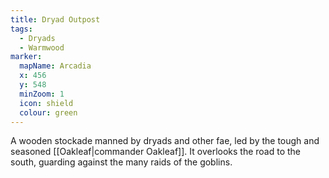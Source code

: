 ```yaml
---
title: Dryad Outpost
tags:
  - Dryads
  - Warmwood
marker:
  mapName: Arcadia
  x: 456
  y: 548
  minZoom: 1
  icon: shield
  colour: green
---
```


A wooden stockade manned by dryads and other fae, led by the tough and seasoned [[Oakleaf|commander Oakleaf]].
It overlooks the road to the south, guarding against the many raids of the goblins.
